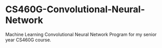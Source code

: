 # CS460G-Convolutional-Neural-Network
Machine Learning Convolutional Neural Network Program for my senior year CS460G course.
